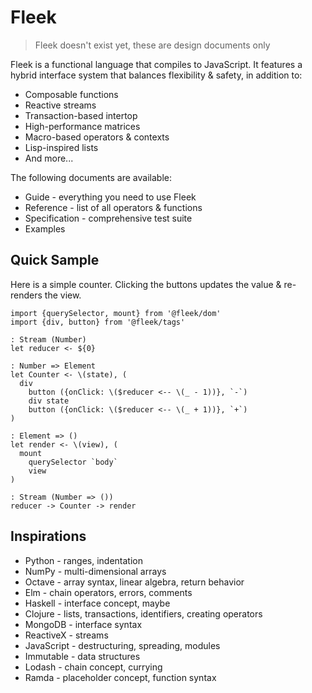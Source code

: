 # Fleek

> Fleek doesn't exist yet, these are design documents only

Fleek is a functional language that compiles to JavaScript.
It features a hybrid interface system that balances flexibility & safety, in addition to:

* Composable functions
* Reactive streams
* Transaction-based intertop
* High-performance matrices
* Macro-based operators & contexts
* Lisp-inspired lists
* And more...

The following documents are available:

* Guide - everything you need to use Fleek
* Reference - list of all operators & functions
* Specification - comprehensive test suite
* Examples

## Quick Sample

Here is a simple counter. Clicking the buttons updates the value & re-renders the view.

```fl
import {querySelector, mount} from '@fleek/dom'
import {div, button} from '@fleek/tags'

: Stream (Number)
let reducer <- ${0}

: Number => Element
let Counter <- \(state), (
  div
    button ({onClick: \($reducer <-- \(_ - 1))}, `-`)
    div state
    button ({onClick: \($reducer <-- \(_ + 1))}, `+`)
)

: Element => ()
let render <- \(view), (
  mount
    querySelector `body`
    view
)

: Stream (Number => ())
reducer -> Counter -> render
```

## Inspirations

* Python - ranges, indentation
* NumPy - multi-dimensional arrays
* Octave - array syntax, linear algebra, return behavior
* Elm - chain operators, errors, comments
* Haskell - interface concept, maybe
* Clojure - lists, transactions, identifiers, creating operators
* MongoDB - interface syntax
* ReactiveX - streams
* JavaScript - destructuring, spreading, modules
* Immutable - data structures
* Lodash - chain concept, currying
* Ramda - placeholder concept, function syntax
